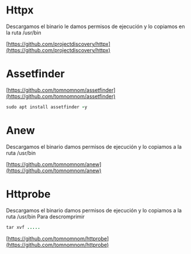 # Httpx
Descargamos el binario le damos permisos de ejecución y lo copiamos en la ruta /usr/bin

[https://github.com/projectdiscovery/httpx](https://github.com/projectdiscovery/httpx)

# Assetfinder
[https://github.com/tomnomnom/assetfinder](https://github.com/tomnomnom/assetfinder)

```ruby
sudo apt install assetfinder -y
```

# Anew
Descargamos el binario damos permisos de ejecución y lo copiamos a la ruta /usr/bin

[https://github.com/tomnomnom/anew](https://github.com/tomnomnom/anew)

# Httprobe
Descargamos el binario damos permisos de ejecución y lo copiamos a la ruta /usr/bin
Para descromprimir

```ruby
tar xvf .....
```
[https://github.com/tomnomnom/httprobe](https://github.com/tomnomnom/httprobe)
